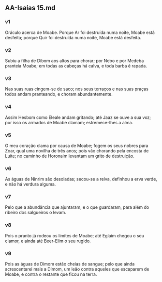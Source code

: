 ## AA-Isaías 15.md
### v1
 Oráculo acerca de Moabe. Porque Ar foi destruída numa noite, Moabe está desfeita; porque Quir foi destruída numa noite, Moabe está desfeita.
### v2
 Subiu a filha de Dibom aos altos para chorar; por Nebo e por Medeba pranteia Moabe; em todas as cabeças há calva, e toda barba é rapada.
### v3
 Nas suas ruas cingem-se de saco; nos seus terraços e nas suas praças todos andam pranteando, e choram abundantemente.
### v4
 Assim Hesbom como Eleale andam gritando; até Jaaz se ouve a sua voz; por isso os armados de Moabe clamam; estremece-lhes a alma.
### v5
 O meu coração clama por causa de Moabe; fogem os seus nobres para Zoar, qual uma novilha de três anos; pois vão chorando pela encosta de Luíte; no caminho de Horonaim levantam um grito de destruição.
### v6
 As águas de Ninrim são desoladas; secou-se a relva, definhou a erva verde, e não há verdura alguma.
### v7
 Pelo que a abundância que ajuntaram, e o que guardaram, para além do ribeiro dos salgueiros o levam.
### v8
 Pois o pranto já rodeou os limites de Moabe; até Eglaim chegou o seu clamor, e ainda até Beer-Elim o seu rugido.
### v9
 Pois as águas de Dimom estão cheias de sangue; pelo que ainda acrescentarei mais a Dimom, um leão contra aqueles que escaparem de Moabe, e contra o restante que ficou na terra.
